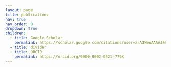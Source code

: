 ```yaml
---
layout: page
title: publications
nav: true
nav_order: 8
dropdown: true
children:
  - title: Google Scholar
    permalink: https://scholar.google.com/citations?user=zrA1WeoAAAAJ&hl=en
  - title: divider
  - title: ORCID
    permalink: https://orcid.org/0000-0002-0521-779X
---
```

